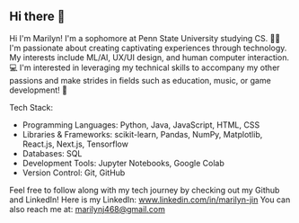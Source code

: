## Hi there 👋

<!--
**marilyn987/marilyn987** is a ✨ _special_ ✨ repository because its `README.md` (this file) appears on your GitHub profile.

Here are some ideas to get you started:

- 🔭 I’m currently working on ...
- 🌱 I’m currently learning ...
- 👯 I’m looking to collaborate on ...
- 🤔 I’m looking for help with ...
- 💬 Ask me about ...
- 📫 How to reach me: ...
- 😄 Pronouns: ...
- ⚡ Fun fact: ...
-->
Hi I'm Marilyn! I'm a sophomore at Penn State University studying CS. 👩‍💻
I'm passionate about creating captivating experiences through technology. My interests include ML/AI, UX/UI design, and human computer interaction. 💻
I'm interested in leveraging my technical skills to accompany my other passions and make strides in fields such as education, music, or game development! 👾

Tech Stack:
* Programming Languages: Python, Java, JavaScript, HTML, CSS 
* Libraries & Frameworks: scikit-learn, Pandas, NumPy, Matplotlib, React.js, Next.js, Tensorflow
* Databases: SQL
* Development Tools: Jupyter Notebooks, Google Colab
* Version Control: Git, GitHub

Feel free to follow along with my tech journey by checking out my Github and LinkedIn!
Here is my LinkedIn: www.linkedin.com/in/marilyn-jin 
You can also reach me at: marilynj468@gmail.com

